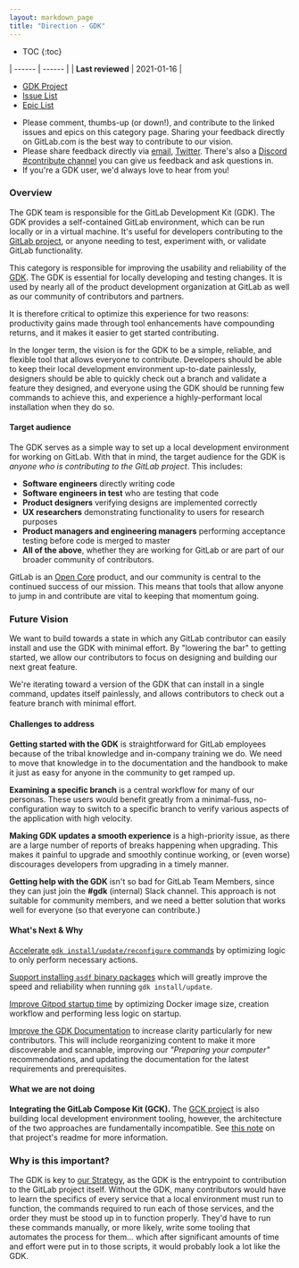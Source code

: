 ```yaml
---
layout: markdown_page
title: "Direction - GDK"
---
```


- TOC
{:toc}

| ------ | ------ |
| **Last reviewed** | 2021-01-16 |

- [GDK Project](https://gitlab.com/gitlab-org/gitlab-development-kit)
- [Issue List](https://gitlab.com/gitlab-org/gitlab-development-kit/-/issues)
- [Epic List](https://gitlab.com/groups/gitlab-org/-/epics?scope=all&utf8=%E2%9C%93&state=opened&label_name[]=Category%3AGDK)


* Please comment, thumbs-up (or down!), and contribute to the linked issues and 
  epics on this category page. Sharing your feedback directly on GitLab.com is 
  the best way to contribute to our vision.
* Please share feedback directly via [email](mailto:contributors@gitlab.com), 
  [Twitter](https://twitter.com/gitlab). There's also a [Discord #contribute channel](https://discord.gg/gitlab) you can give us feedback and ask questions in.
* If you're a GDK user, we'd always love to hear from you!

### Overview

The GDK team is responsible for the GitLab Development Kit (GDK). The GDK 
provides a self-contained GitLab environment, which can be run locally or in a 
virtual machine. It's useful for developers contributing to the [GitLab project](https://gitlab.com/gitlab-org/gitlab), 
or anyone needing to test, experiment with, or validate GitLab functionality.

This category is responsible for improving the usability and reliability of 
the [GDK](https://gitlab.com/gitlab-org/gitlab-development-kit). 
The GDK is essential for locally developing and testing changes. 
It is used by nearly all of the product development organization at GitLab as
well as our community of contributors and partners.

It is therefore critical to optimize this experience for two reasons: 
productivity gains made through tool enhancements have compounding returns, 
and it makes it easier to get started contributing.

In the longer term, the vision is for the GDK to be a simple, reliable, and 
flexible tool that allows everyone to contribute. Developers should be able to 
keep their local development environment up-to-date painlessly, designers 
should be able to quickly check out a branch and validate a feature they 
designed, and everyone using the GDK should be running few commands to achieve 
this, and experience a highly-performant local installation when they do so.

#### Target audience

The GDK serves as a simple way to set up a local development environment for 
working on GitLab. With that in mind, the target audience for the GDK is
_anyone who is contributing to the GitLab project_. This includes:

* **Software engineers** directly writing code
* **Software engineers in test** who are testing that code
* **Product designers** verifying designs are implemented correctly
* **UX researchers** demonstrating functionality to users for research purposes
* **Product managers and engineering managers** performing acceptance testing 
  before code is merged to master
* **All of the above**, whether they are working for GitLab or are part of 
  our broader community of contributors.

GitLab is an [Open Core](https://en.wikipedia.org/wiki/Open-core_model) product, 
and our community is central to the continued success of our mission. This 
means that tools that allow anyone to jump in and contribute are vital to 
keeping that momentum going.

### Future Vision

We want to build towards a state in which any GitLab contributor can easily install and use the GDK
with minimal effort. By "lowering the bar" to getting started, we allow our contributors to focus
on designing and building our next great feature.

We're iterating toward a version of the GDK that can install in a single command, updates itself
painlessly, and allows contributors to check out a feature branch with minimal effort.

#### Challenges to address

**Getting started with the GDK** is straightforward for GitLab employees because 
of the tribal knowledge and in-company training we do. We need to move that 
knowledge in to the documentation and the handbook to make it just as easy for 
anyone in the community to get ramped up.

**Examining a specific branch** is a central workflow for many of our personas. 
These users would benefit greatly from a minimal-fuss, no-configuration way to 
switch to a specific branch to verify various aspects of the application with 
high velocity.

**Making GDK updates a smooth experience** is a high-priority issue, as there 
are a large number of reports of breaks happening when upgrading. This makes it 
painful to upgrade and smoothly continue working, or (even worse) discourages 
developers from upgrading in a timely manner.

**Getting help with the GDK** isn't so bad for GitLab Team Members, since they 
can just join the **#gdk** (internal) Slack channel. This 
approach is not suitable for community members, and we need a better solution 
that works well for everyone (so that everyone can contribute.)

#### What's Next & Why

[Accelerate `gdk install/update/reconfigure` commands](https://gitlab.com/groups/gitlab-org/-/epics/7309)
by optimizing logic to only perform necessary actions.

[Support installing `asdf` binary packages](https://gitlab.com/groups/gitlab-org/-/epics/8238)
which will greatly improve the speed and reliability when running `gdk install/update`.

[Improve Gitpod startup time](https://gitlab.com/groups/gitlab-org/-/epics/7589)
by optimizing Docker image size, creation workflow and performing less logic
on startup.

[Improve the GDK Documentation](https://gitlab.com/groups/gitlab-org/-/epics/3218)
to increase clarity particularly for new contributors. This will include 
reorganizing content to make it more discoverable and scannable, improving our 
_"Preparing your computer"_ recommendations, and updating the documentation 
for the latest requirements and prerequisites.

#### What we are not doing

**Integrating the GitLab Compose Kit (GCK).** The [GCK project](https://gitlab.com/gitlab-org/gitlab-compose-kit) 
is also building local development environment tooling, however, the architecture
of the two approaches are fundamentally incompatible. See [this note](https://gitlab.com/gitlab-org/gitlab-compose-kit#should-i-use-gdk-or-gck) on that project's readme for more information.

### Why is this important?

The GDK is key to [our Strategy](https://about.gitlab.com/company/strategy/#how),
as the GDK is the entrypoint to contribution to the GitLab project itself. Without 
the GDK, many contributors would have to learn the specifics of every 
service that a local environment must run to function, the commands required to 
run each of those services, and the order they must be stood up in to function 
properly. They'd have to run these commands manually, or more likely, write some 
tooling that automates the process for them... which after significant amounts 
of time and effort were put in to those scripts, it would probably look a lot like the GDK. 
